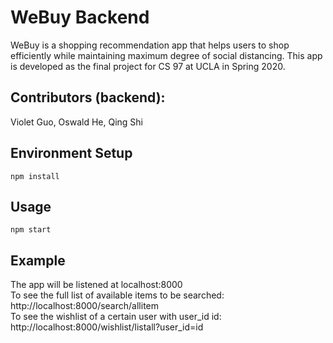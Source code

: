# WeBuy Backend

WeBuy is a shopping recommendation app that helps users to shop efficiently while maintaining maximum degree of social distancing. This app is developed as the final project for CS 97 at UCLA in Spring 2020. 

## Contributors (backend):
Violet Guo, Oswald He, Qing Shi

## Environment Setup
```
npm install 
```

## Usage
```
npm start
```

## Example
The app will be listened at localhost:8000  
To see the full list of available items to be searched:  
http://localhost:8000/search/allitem  
To see the wishlist of a certain user with user_id id:  
http://localhost:8000/wishlist/listall?user_id=id  














